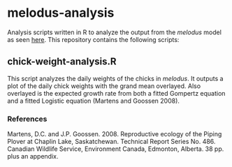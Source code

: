 # melodus-analysis

Analysis scripts written in R to analyze the output from the *melodus* model as seen [here](https://github.com/BrandonEdwards/melodus). This repository contains the following scripts:

## chick-weight-analysis.R
This script analyzes the daily weights of the chicks in *melodus*. It outputs a plot of the daily chick weights with the grand mean overlayed. Also overlayed is the expected growth rate from both a fitted Gompertz equation and a fitted Logistic equation (Martens and Goossen 2008).

### References
Martens, D.C. and J.P. Goossen. 2008. Reproductive ecology of the Piping Plover at Chaplin Lake, Saskatchewan. Technical Report Series No. 486. Canadian Wildlife Service, Environment Canada, Edmonton, Alberta. 38 pp. plus an appendix.
